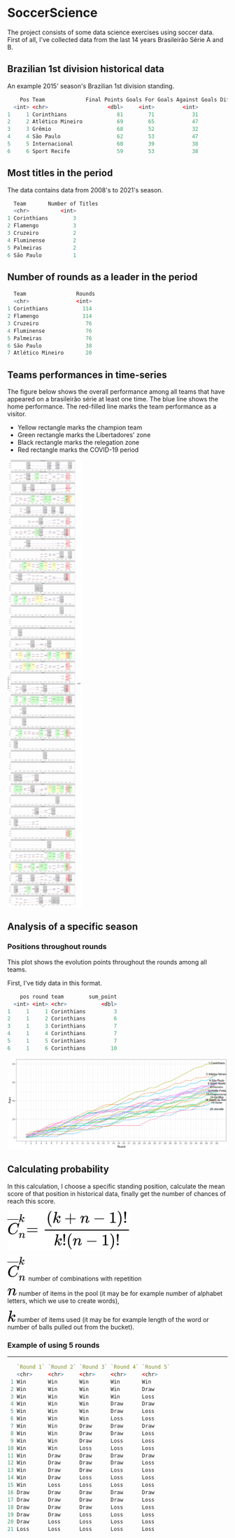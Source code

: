# SoccerScience

The project consists of some data science exercises using soccer data.
First of all, I've collected data from the last 14 years Brasileirão Série A and B. 
## Brazilian 1st division historical data

An example 2015' season's Brazilian 1st division standing.

```R
    Pos Team             Final Points Goals For Goals Against Goals Difference  Year
  <int> <chr>                   <dbl>     <int>         <int>            <int> <int>
1     1 Corinthians                81        71            31               40  2015
2     2 Atlético Mineiro           69        65            47               18  2015
3     3 Grêmio                     68        52            32               20  2015
4     4 São Paulo                  62        53            47                6  2015
5     5 Internacional              60        39            38                1  2015
6     6 Sport Recife               59        53            38               15  2015
```


## Most titles in the period

The data contains data from 2008's to 2021's season.

```R
  Team       Number of Titles
  <chr>          <int>
1 Corinthians        3
2 Flamengo           3
3 Cruzeiro           2
4 Fluminense         2
5 Palmeiras          2
6 São Paulo          1
```
## Number of rounds as a leader in the period

```R
  Team                Rounds
  <chr>               <int>
1 Corinthians           114
2 Flamengo              114
3 Cruzeiro               76
4 Fluminense             76
5 Palmeiras              76
6 São Paulo              38
7 Atlético Mineiro       20
```

## Teams performances in time-series

The figure below shows the overall performance among all teams that have appeared on a brasileirão série at least one time. The blue line shows the home performance. The red-filled line marks the team performance as a visitor.


  - Yellow rectangle marks the champion team
  - Green rectangle marks the Libertadores' zone
  - Black rectangle marks the relegation zone
  - Red rectangle marks the COVID-19 period


![Points Evolution](./plots/performance.png)

## Analysis of a specific season

### Positions throughout rounds

This plot shows the evolution points throughout the rounds among all teams.

First, I've tidy data in this format.

```R
    pos round team        sum_point
  <int> <int> <chr>           <dbl>
1     1     1 Corinthians         3
2     1     2 Corinthians         6
3     1     3 Corinthians         7
4     1     4 Corinthians         7
5     1     5 Corinthians         7
6     1     6 Corinthians        10
```

![Points Evolution](./plots/evolution_points.png)


## Calculating probability

In this calculation, I choose a specific standing position, calculate the mean score of that position in historical data, finally get the number of chances of reach this score.

![Equation](./equations/equation.svg)

![Equation1](./equations/equation(1).svg)
number of combinations with repetition

![Equation1](./equations/equation(2).svg)
number of items in the pool (it may be for example number of alphabet letters, which we use to create words),

![Equation1](./equations/equation(3).svg)
number of items used (it may be for example length of the word or number of balls pulled out from the bucket).

### Example of using 5 rounds

---

```R
   `Round 1` `Round 2` `Round 3` `Round 4` `Round 5`
   <chr>     <chr>     <chr>     <chr>     <chr>    
 1 Win       Win       Win       Win       Win      
 2 Win       Win       Win       Win       Draw     
 3 Win       Win       Win       Win       Loss     
 4 Win       Win       Win       Draw      Draw     
 5 Win       Win       Win       Draw      Loss     
 6 Win       Win       Win       Loss      Loss     
 7 Win       Win       Draw      Draw      Draw     
 8 Win       Win       Draw      Draw      Loss     
 9 Win       Win       Draw      Loss      Loss     
10 Win       Win       Loss      Loss      Loss     
11 Win       Draw      Draw      Draw      Draw     
12 Win       Draw      Draw      Draw      Loss     
13 Win       Draw      Draw      Loss      Loss     
14 Win       Draw      Loss      Loss      Loss     
15 Win       Loss      Loss      Loss      Loss     
16 Draw      Draw      Draw      Draw      Draw     
17 Draw      Draw      Draw      Draw      Loss     
18 Draw      Draw      Draw      Loss      Loss     
19 Draw      Draw      Loss      Loss      Loss     
20 Draw      Loss      Loss      Loss      Loss     
21 Loss      Loss      Loss      Loss      Loss    
```

